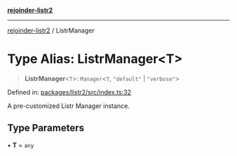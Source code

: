 [**rejoinder-listr2**](../README.md)

***

[rejoinder-listr2](../README.md) / ListrManager

# Type Alias: ListrManager\<T\>

> **ListrManager**\<`T`\>: `Manager`\<`T`, `"default"` \| `"verbose"`\>

Defined in: [packages/listr2/src/index.ts:32](https://github.com/Xunnamius/rejoinder/blob/8bad0977e8c8ead29ff2da293d34c9aab8060d89/packages/listr2/src/index.ts#L32)

A pre-customized Listr Manager instance.

## Type Parameters

• **T** = `any`
